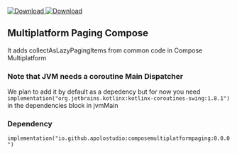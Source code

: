 [ ![Download](https://maven-badges.herokuapp.com/maven-central/io.github.apolostudio/composemultiplatformpaging/badge.svg) ](https://maven-badges.herokuapp.com/maven-central/io.github.apolostudio/composemultiplatformpaging)
[ ![Download](https://img.shields.io/github/v/release/apolostudio/ComposeMultiplatformPaging?color=orange&include_prereleases&label=latest%20build) ](https://maven-badges.herokuapp.com/maven-central/io.github.apolostudio/composemultiplatformpaging)
## Multiplatform Paging Compose
It adds collectAsLazyPagingItems from common code in Compose Multiplatform


### Note that JVM needs a coroutine Main Dispatcher
We plan to add it by default as a depedency but for now you need ``` implementation("org.jetbrains.kotlinx:kotlinx-coroutines-swing:1.8.1") ``` in the dependencies block in jvmMain


### Dependency
```implementation("io.github.apolostudio:composemultiplatformpaging:0.0.0")```
